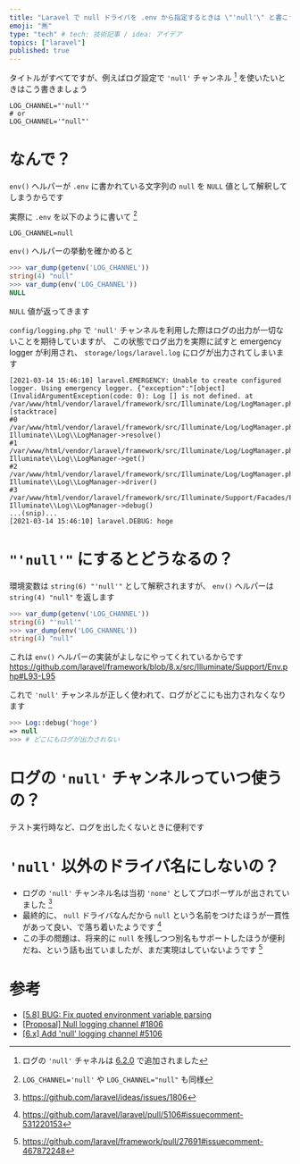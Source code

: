 ```yaml
---
title: "Laravel で null ドライバを .env から指定するときは \"'null'\" と書こう"
emoji: "🈚️"
type: "tech" # tech: 技術記事 / idea: アイデア
topics: ["laravel"]
published: true
---
```


タイトルがすべてですが、例えばログ設定で `'null'` チャンネル [^logging-null] を使いたいときはこう書きましょう

```bash:.env
LOG_CHANNEL="'null'"
# or
LOG_CHANNEL='"null"'
```

# なんで？

`env()` ヘルパーが `.env` に書かれている文字列の `null` を `NULL` 値として解釈してしまうからです

実際に `.env` を以下のように書いて [^another-quoted]

```bash:.env
LOG_CHANNEL=null
```

`env()` ヘルパーの挙動を確かめると

```php
>>> var_dump(getenv('LOG_CHANNEL'))
string(4) "null"
>>> var_dump(env('LOG_CHANNEL'))
NULL
```

`NULL` 値が返ってきます

`config/logging.php` で `'null'` チャンネルを利用した際はログの出力が一切ないことを期待していますが、
この状態でログ出力を実際に試すと emergency logger が利用され、 `storage/logs/laravel.log` にログが出力されてしまいます

```apacheconf:storage/logs/laravel.log
[2021-03-14 15:46:10] laravel.EMERGENCY: Unable to create configured logger. Using emergency logger. {"exception":"[object] (InvalidArgumentException(code: 0): Log [] is not defined. at /var/www/html/vendor/laravel/framework/src/Illuminate/Log/LogManager.php:192)
[stacktrace]
#0 /var/www/html/vendor/laravel/framework/src/Illuminate/Log/LogManager.php(118): Illuminate\\Log\\LogManager->resolve()
#1 /var/www/html/vendor/laravel/framework/src/Illuminate/Log/LogManager.php(98): Illuminate\\Log\\LogManager->get()
#2 /var/www/html/vendor/laravel/framework/src/Illuminate/Log/LogManager.php(608): Illuminate\\Log\\LogManager->driver()
#3 /var/www/html/vendor/laravel/framework/src/Illuminate/Support/Facades/Facade.php(261): Illuminate\\Log\\LogManager->debug()
...(snip)...
[2021-03-14 15:46:10] laravel.DEBUG: hoge  
```

# `"'null'"` にするとどうなるの？

環境変数は `string(6) "'null'"` として解釈されますが、 `env()` ヘルパーは `string(4) "null"` を返します

```php
>>> var_dump(getenv('LOG_CHANNEL'))
string(6) "'null'"
>>> var_dump(env('LOG_CHANNEL'))
string(4) "null"
```

これは `env()` ヘルパーの実装がよしなにやってくれているからです
https://github.com/laravel/framework/blob/8.x/src/Illuminate/Support/Env.php#L93-L95

これで `'null'` チャンネルが正しく使われて、ログがどこにも出力されなくなります

```php
>>> Log::debug('hoge')
=> null
>>> # どこにもログが出力されない
```

# ログの `'null'` チャンネルっていつ使うの？

テスト実行時など、ログを出したくないときに便利です

# `'null'` 以外のドライバ名にしないの？

- ログの `'null'` チャンネル名は当初 `'none'` としてプロポーザルが出されていました [^proposal]
- 最終的に、 `null` ドライバなんだから `null` という名前をつけたほうが一貫性があって良い、で落ち着いたようです [^consistency]
- この手の問題は、将来的に `null` を残しつつ別名もサポートしたほうが便利だね、という話も出ていましたが、まだ実現はしていないようです [^alternative]

# 参考

- [[5.8] BUG: Fix quoted environment variable parsing](https://github.com/laravel/framework/pull/27691)
- [[Proposal] Null logging channel #1806](https://github.com/laravel/ideas/issues/1806)
- [[6.x] Add 'null' logging channel #5106](https://github.com/laravel/laravel/pull/5106)

[^logging-null]: ログの `'null'` チャネルは [6.2.0](https://github.com/laravel/laravel/blob/6.x/CHANGELOG.md#v620-2019-10-08) で追加されました
[^another-quoted]: `LOG_CHANNEL='null'` や `LOG_CHANNEL="null"` も同様
[^proposal]: https://github.com/laravel/ideas/issues/1806
[^consistency]: https://github.com/laravel/laravel/pull/5106#issuecomment-531220153
[^alternative]: https://github.com/laravel/framework/pull/27691#issuecomment-467872248
